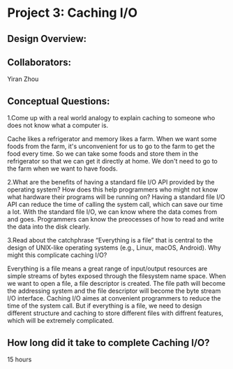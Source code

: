 Project 3: Caching I/O
======================

<!-- TODO: Fill this out. -->

## Design Overview:

## Collaborators:
Yiran Zhou
## Conceptual Questions:
1.Come up with a real world analogy to explain caching to someone who does not know what a computer is.

Cache likes a refrigerator and memory likes a farm. When we want some foods from the farm, it's unconvenient for us to go to the farm to get the food every time. So we can take some foods and store them in the refrigerator so that we can get it directly at home. We don't need to go to the farm when we want to have foods.

2.What are the benefits of having a standard file I/O API provided by the operating system? How does this help programmers who might not know what hardware their programs will be running on?
Having a standard file I/O API can reduce the time of calling the system call, which can save our time a lot. With the standard file I/O, we can know where the data comes from and goes. Programmers can know the preocesses of how to read and write the data into the disk clearly. 

3.Read about the catchphrase “Everything is a file” that is central to the design of UNIX-like operating systems (e.g., Linux, macOS, Android). Why might this complicate caching I/O?

Everything is a file means a great range of input/output resources are simple streams of bytes exposed through the filesystem name space. When we want to open a file, a file descriptor is created. The file path will become the addressing system and the file descriptor will become the byte stream  I/O interface. Caching I/O aimes at convenient programmers to reduce the time of the system call. But if everything is a file, we need to design different structure and caching to store different files with diffrent features, which will be extremely complicated. 

## How long did it take to complete Caching I/O?
15 hours